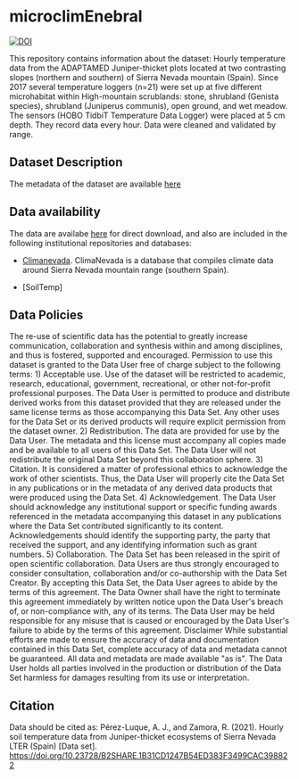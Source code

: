 # microclimEnebral

[![DOI](https://img.shields.io/badge/DOI-10.23728/B2SHARE.1B31CD1247B54ED383F3499CAC398822-blue.svg)](https://doi.org/10.23728/B2SHARE.1B31CD1247B54ED383F3499CAC398822)


This repository contains information about the dataset: 
Hourly temperature data from the ADAPTAMED Juniper-thicket plots located at two contrasting slopes (northern and southern) of Sierra Nevada mountain (Spain). Since 2017 several temperature loggers (n=21) were set up at five different microhabitat within High-mountain scrublands: stone, shrubland (Genista species), shrubland (Juniperus communis), open ground, and wet meadow. The sensors (HOBO TidbiT Temperature Data Logger) were placed at 5 cm depth. They record data every hour. Data were cleaned and validated by range.

## Dataset Description
The metadata of the dataset are available [here](https://obsnev.es/apps/adaptamed/metadatos/microclim-enebral/microclimEnebral.html)  

## Data availability 
The data are availabe [here](https://doi.org/10.23728/B2SHARE.1B31CD1247B54ED383F3499CAC398822) for direct download, and also are included in the following institutional repositories and databases: 

- [Climanevada](https://climanevada.obsnev.es). ClimaNevada is a database that compiles climate data around Sierra Nevada mountain range (southern Spain). 

- [SoilTemp]

## Data Policies 
The re-use of scientific data has the potential to greatly increase communication, collaboration and synthesis within and among disciplines, and thus is fostered, supported and encouraged. Permission to use this dataset is granted to the Data User free of charge subject to the following terms: 1) Acceptable use. Use of the dataset will be restricted to academic, research, educational, government, recreational, or other not-for-profit professional purposes. The Data User is permitted to produce and distribute derived works from this dataset provided that they are released under the same license terms as those accompanying this Data Set. Any other uses for the Data Set or its derived products will require explicit permission from the dataset owner. 2) Redistribution. The data are provided for use by the Data User. The metadata and this license must accompany all copies made and be available to all users of this Data Set. The Data User will not redistribute the original Data Set beyond this collaboration sphere. 3) Citation. It is considered a matter of professional ethics to acknowledge the work of other scientists. Thus, the Data User will properly cite the Data Set in any publications or in the metadata of any derived data products that were produced using the Data Set. 4) Acknowledgement. The Data User should acknowledge any institutional support or specific funding awards referenced in the metadata accompanying this dataset in any publications where the Data Set contributed significantly to its content. Acknowledgements should identify the supporting party, the party that received the support, and any identifying information such as grant numbers. 5) Collaboration. The Data Set has been released in the spirit of open scientific collaboration. Data Users are thus strongly encouraged to consider consultation, collaboration and/or co-authorship with the Data Set Creator. By accepting this Data Set, the Data User agrees to abide by the terms of this agreement. The Data Owner shall have the right to terminate this agreement immediately by written notice upon the Data User's breach of, or non-compliance with, any of its terms. The Data User may be held responsible for any misuse that is caused or encouraged by the Data User's failure to abide by the terms of this agreement. Disclaimer While substantial efforts are made to ensure the accuracy of data and documentation contained in this Data Set, complete accuracy of data and metadata cannot be guaranteed. All data and metadata are made available "as is". The Data User holds all parties involved in the production or distribution of the Data Set harmless for damages resulting from its use or interpretation.

## Citation 
Data should be cited as: 
Pérez-Luque, A. J., and Zamora, R. (2021). Hourly soil temperature data from Juniper-thicket ecosystems of Sierra Nevada LTER (Spain) [Data set].  https://doi.org/10.23728/B2SHARE.1B31CD1247B54ED383F3499CAC398822





